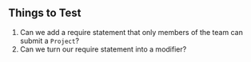 ## Things to Test

1. Can we add a require statement that only members of the team can submit a `Project`?
2. Can we turn our require statement into a modifier? 